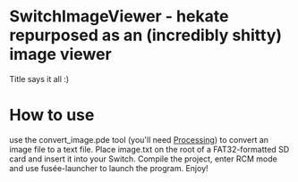 # SwitchImageViewer - hekate repurposed as an (incredibly shitty) image viewer
Title says it all :)

# How to use
use the convert_image.pde tool (you'll need [Processing](https://www.processing.org)) to convert an image file to a text file. Place image.txt on the root of a FAT32-formatted SD card and insert it into your Switch. Compile the project, enter RCM mode and use fusée-launcher to launch the program.
Enjoy!
